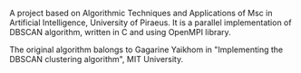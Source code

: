 
A project based on Algorithmic Techniques and Applications of Msc in Artificial Intelligence, University of Piraeus. It is a parallel implementation of DBSCAN algorithm, written in C and using OpenMPI library. 

The original algorithm balongs to Gagarine Yaikhom in "Implementing the DBSCAN clustering algorithm", MIT University.
